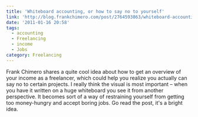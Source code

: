 ```yaml
---
title: 'Whiteboard accounting, or how to say no to yourself'
link: 'http://blog.frankchimero.com/post/2764593863/whiteboard-accounting'
date: '2011-01-16 20:58'
tags:
  - accounting
  - Freelancing
  - income
  - Jobs
category: Freelancing
---
```


Frank Chimero shares a quite cool idea about how to get an overview of your income as a freelancer, which could help you realize you actually can say no to certain projects. I really think the visual is most important – when you have it written on a huge whiteboard you see it from another perspective. It becomes sort of a way of restraining yourself from getting too money-hungry and accept boring jobs. Go read the post, it's a bright idea.
